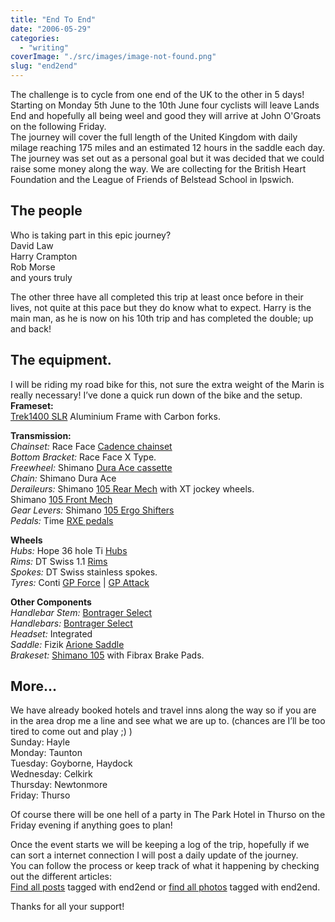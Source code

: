 ```yaml
---
title: "End To End"
date: "2006-05-29"
categories: 
  - "writing"
coverImage: "./src/images/image-not-found.png"
slug: "end2end"
---
```


The challenge is to cycle from one end of the UK to the other in 5 days!  
Starting on Monday 5th June to the 10th June four cyclists will leave Lands End and hopefully all being weel and good they will arrive at John O'Groats on the following Friday.  
The journey will cover the full length of the United Kingdom with daily milage reaching 175 miles and an estimated 12 hours in the saddle each day.  
The journey was set out as a personal goal but it was decided that we could raise some money along the way. We are collecting for the British Heart Foundation and the League of Friends of Belstead School in Ipswich.

## The people

Who is taking part in this epic journey?  
David Law  
Harry Crampton  
Rob Morse  
and yours truly

The other three have all completed this trip at least once before in their lives, not quite at this pace but they do know what to expect. Harry is the main man, as he is now on his 10th trip and has completed the double; up and back!

## The equipment.

I will be riding my road bike for this, not sure the extra weight of the Marin is really necessary! I’ve done a quick run down of the bike and the setup.  
**Frameset:**  
[Trek1400 SLR](http://static.flickr.com/71/157440389_af5f624f9f.jpg) Aluminium Frame with Carbon forks.

**Transmission:**  
_Chainset:_ Race Face [Cadence chainset](http://static.flickr.com/58/157420266_6e46a88486.jpg)  
_Bottom Bracket:_ Race Face X Type.  
_Freewheel:_ Shimano [Dura Ace cassette](http://static.flickr.com/47/157434573_9779d01769.jpg)  
_Chain:_ Shimano Dura Ace  
_Deraileurs:_ Shimano [105 Rear Mech](http://static.flickr.com/65/157418227_460a950261.jpg) with XT jockey wheels.  
Shimano [105 Front Mech](http://static.flickr.com/54/157419273_c8a8fdd667.jpg)  
_Gear Levers:_ Shimano [105 Ergo Shifters](http://static.flickr.com/66/157416481_41a84ed581.jpg)  
_Pedals:_ Time [RXE pedals](http://static.flickr.com/59/157422720_fc973b3b57.jpg)

**Wheels**  
_Hubs:_ Hope 36 hole Ti [Hubs](http://static.flickr.com/56/157421091_604a19d33b.jpg)  
_Rims:_ DT Swiss 1.1 [Rims](http://static.flickr.com/61/157423473_b527c5951b.jpg)  
_Spokes:_ DT Swiss stainless spokes.  
_Tyres:_ Conti [GP Force](http://static.flickr.com/69/157436448_ffccb23153.jpg) | [GP Attack](http://static.flickr.com/64/157424127_b1700906a1.jpg)

**Other Components**  
_Handlebar Stem:_ [Bontrager Select](http://static.flickr.com/65/157414347_e6876ee21a.jpg)  
_Handlebars:_ [Bontrager Select](http://static.flickr.com/58/157415527_6e607326e1.jpg)  
_Headset:_ Integrated  
_Saddle:_ Fizik [Arione Saddle](http://static.flickr.com/61/157438660_a2fc0e8f8f.jpg)  
_Brakeset:_ [Shimano 105](http://static.flickr.com/59/157435719_74fcff5e1a.jpg) with Fibrax Brake Pads.

## More…

We have already booked hotels and travel inns along the way so if you are in the area drop me a line and see what we are up to. (chances are I’ll be too tired to come out and play ;) )  
Sunday: Hayle  
Monday: Taunton  
Tuesday: Goyborne, Haydock  
Wednesday: Celkirk  
Thursday: Newtonmore  
Friday: Thurso

Of course there will be one hell of a party in The Park Hotel in Thurso on the Friday evening if anything goes to plan!

Once the event starts we will be keeping a log of the trip, hopefully if we can sort a internet connection I will post a daily update of the journey.  
You can follow the process or keep track of what it happening by checking out the different articles:  
[Find all posts](https://adamchamberlin.info/tagged/end2end) tagged with end2end or [find all photos](http://www.flickr.com/photos/funkylarma/tags/end2end/) tagged with end2end.

Thanks for all your support!
